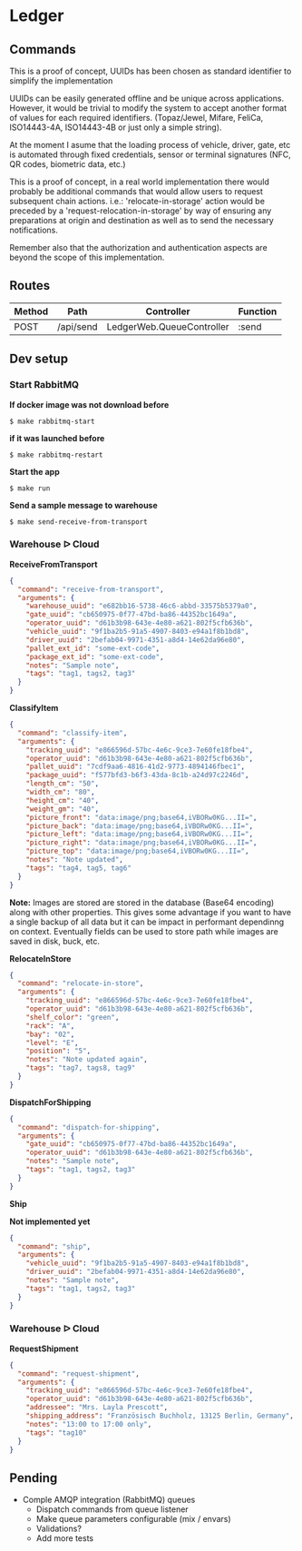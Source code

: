 # Ledger

## Commands

This is a proof of concept, UUIDs has been chosen as standard identifier to simplify the implementation

UUIDs can be easily generated offline and be unique across applications. However, it would be trivial to modify the system to accept another format of values for each required identifiers. (Topaz/Jewel, Mifare, FeliCa, ISO14443-4A, ISO14443-4B or just only a simple string).

At the moment I asume that the loading process of vehicle, driver, gate, etc is automated through fixed credentials, sensor or terminal signatures (NFC, QR codes, biometric data, etc.)

This is a proof of concept, in a real world implementation there would probably be additional commands that would allow users to request subsequent chain actions. i.e.: 'relocate-in-storage' action would be preceded by a 'request-relocation-in-storage' by way of ensuring any preparations at origin and destination as well as to send the necessary notifications.

Remember also that the authorization and authentication aspects are beyond the scope of this implementation.

## Routes

| Method | Path      | Controller                | Function |
| ------ | --------- | ------------------------- | -------- |
| POST   | /api/send | LedgerWeb.QueueController | :send    |

## Dev setup

### Start RabbitMQ

**If docker image was not download before**

```shell
$ make rabbitmq-start
```

**if it was launched before**

```shell
$ make rabbitmq-restart
```

**Start the app**

```shell
$ make run
```

**Send a sample message to warehouse**

```shell
$ make send-receive-from-transport
```

### Warehouse ᐅ Cloud

**ReceiveFromTransport**

```json
{
  "command": "receive-from-transport",
  "arguments": {
    "warehouse_uuid": "e682bb16-5738-46c6-abbd-33575b5379a0",
    "gate_uuid": "cb650975-0f77-47bd-ba86-44352bc1649a",
    "operator_uuid": "d61b3b98-643e-4e80-a621-802f5cfb636b",
    "vehicle_uuid": "9f1ba2b5-91a5-4907-8403-e94a1f8b1bd8",
    "driver_uuid": "2befab04-9971-4351-a8d4-14e62da96e80",
    "pallet_ext_id": "some-ext-code",
    "package_ext_id": "some-ext-code",
    "notes": "Sample note",
    "tags": "tag1, tags2, tag3"
  }
}
```

**ClassifyItem**

```json
{
  "command": "classify-item",
  "arguments": {
    "tracking_uuid": "e866596d-57bc-4e6c-9ce3-7e60fe18fbe4",
    "operator_uuid": "d61b3b98-643e-4e80-a621-802f5cfb636b",
    "pallet_uuid": "7cdf9aa6-4816-41d2-9773-4894146fbec1",
    "package_uuid": "f577bfd3-b6f3-43da-8c1b-a24d97c2246d",
    "length_cm": "50",
    "width_cm": "80",
    "height_cm": "40",
    "weight_gm": "40",
    "picture_front": "data:image/png;base64,iVBORw0KG...II=",
    "picture_back": "data:image/png;base64,iVBORw0KG...II=",
    "picture_left": "data:image/png;base64,iVBORw0KG...II=",
    "picture_right": "data:image/png;base64,iVBORw0KG...II=",
    "picture_top": "data:image/png;base64,iVBORw0KG...II=",
    "notes": "Note updated",
    "tags": "tag4, tag5, tag6"
  }
}
```

**Note:** Images are stored are stored in the database (Base64 encoding) along with other properties.
This gives some advantage if you want to have a single backup of all data but it can be impact in performant dependinng on context.
Eventually fields can be used to store path while images are saved in disk, buck, etc.

**RelocateInStore**

```json
{
  "command": "relocate-in-store",
  "arguments": {
    "tracking_uuid": "e866596d-57bc-4e6c-9ce3-7e60fe18fbe4",
    "operator_uuid": "d61b3b98-643e-4e80-a621-802f5cfb636b",
    "shelf_color": "green",
    "rack": "A",
    "bay": "02",
    "level": "E",
    "position": "5",
    "notes": "Note updated again",
    "tags": "tag7, tags8, tag9"
  }
}
```

**DispatchForShipping**

```json
{
  "command": "dispatch-for-shipping",
  "arguments": {
    "gate_uuid": "cb650975-0f77-47bd-ba86-44352bc1649a",
    "operator_uuid": "d61b3b98-643e-4e80-a621-802f5cfb636b",
    "notes": "Sample note",
    "tags": "tag1, tags2, tag3"
  }
}
```

**Ship**

**Not implemented yet**

```json
{
  "command": "ship",
  "arguments": {
    "vehicle_uuid": "9f1ba2b5-91a5-4907-8403-e94a1f8b1bd8",
    "driver_uuid": "2befab04-9971-4351-a8d4-14e62da96e80",
    "notes": "Sample note",
    "tags": "tag1, tags2, tag3"
  }
}
```

### Warehouse ᐅ Cloud

**RequestShipment**

```json
{
  "command": "request-shipment",
  "arguments": {
    "tracking_uuid": "e866596d-57bc-4e6c-9ce3-7e60fe18fbe4",
    "operator_uuid": "d61b3b98-643e-4e80-a621-802f5cfb636b",
    "addressee": "Mrs. Layla Prescott",
    "shipping_address": "Französisch Buchholz, 13125 Berlin, Germany",
    "notes": "13:00 to 17:00 only",
    "tags": "tag10"
  }
}
```

## Pending

- Comple AMQP integration (RabbitMQ) queues
  - Dispatch commands from queue listener
  - Make queue parameters configurable (mix / envars)
  - Validations?
  - Add more tests
